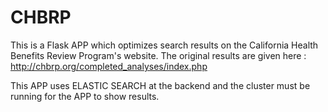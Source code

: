 # CHBRP

This is a Flask APP which optimizes search results on the California Health Benefits Review Program's website.
The original results are given here : http://chbrp.org/completed_analyses/index.php

This APP uses ELASTIC SEARCH at the backend and the cluster must be running for the APP to show results.

